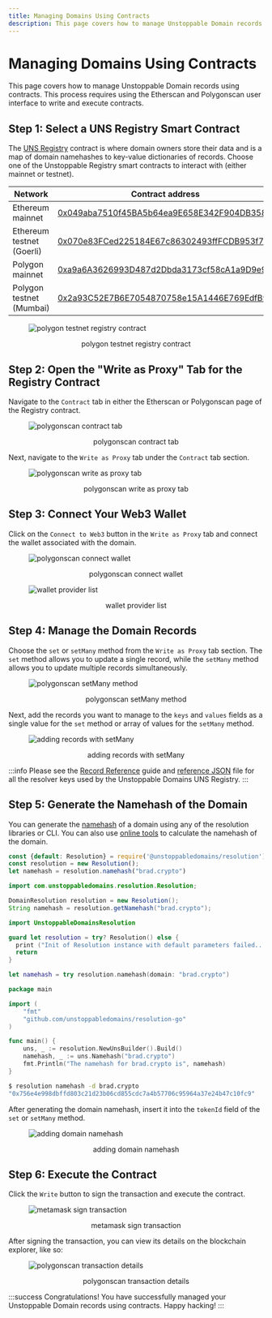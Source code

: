 ```yaml
---
title: Managing Domains Using Contracts
description: This page covers how to manage Unstoppable Domain records using contracts. This process requires using the Etherscan and Polygonscan user interface to write and execute contracts.
---
```


# Managing Domains Using Contracts

This page covers how to manage Unstoppable Domain records using contracts. This process requires using the Etherscan and Polygonscan user interface to write and execute contracts.

## Step 1: Select a UNS Registry Smart Contract
The [UNS Registry](../../developer-toolkit/smart-contracts/uns-smart-contracts/#unsregistry) contract is where domain owners store their data and is a map of domain namehashes to key-value dictionaries of records. Choose one of the Unstoppable Registry smart contracts to interact with (either mainnet or testnet).

| Network | Contract address |
| - | - |
| Ethereum mainnet | [0x049aba7510f45BA5b64ea9E658E342F904DB358D](https://etherscan.io/address/0x049aba7510f45BA5b64ea9E658E342F904DB358D) |
| Ethereum testnet (Goerli) | [0x070e83FCed225184E67c86302493ffFCDB953f71](https://goerli.etherscan.io/address/0x070e83FCed225184E67c86302493ffFCDB953f71) |
| Polygon mainnet | [0xa9a6A3626993D487d2Dbda3173cf58cA1a9D9e9f](https://polygonscan.com/address/0xa9a6A3626993D487d2Dbda3173cf58cA1a9D9e9f) |
| Polygon testnet (Mumbai) | [0x2a93C52E7B6E7054870758e15A1446E769EdfB93](https://mumbai.polygonscan.com/address/0x2a93C52E7B6E7054870758e15A1446E769EdfB93) |

<figure>

![polygon testnet registry contract](/images/polygon-testnet-registry-contract.png)
	
<figcaption style="text-align: center">polygon testnet registry contract</figcaption>
</figure>

## Step 2: Open the "Write as Proxy" Tab for the Registry Contract

Navigate to the `Contract` tab in either the Etherscan or Polygonscan page of the Registry contract.

<figure>

![polygonscan contract tab](/images/polygonscan-contract-tab.png)
	
<figcaption style="text-align: center">polygonscan contract tab</figcaption>
</figure>

Next, navigate to the `Write as Proxy` tab under the `Contract` tab section.

<figure>

![polygonscan write as proxy tab](/images/polygonscan-write-as-proxy-tab.png)
	
<figcaption style="text-align: center">polygonscan write as proxy tab</figcaption>
</figure>

## Step 3: Connect Your Web3 Wallet

Click on the `Connect to Web3` button in the `Write as Proxy` tab and connect the wallet associated with the domain.

<figure>

![polygonscan connect wallet](/images/polygonscan-connect-wallet.png)
	
<figcaption style="text-align: center">polygonscan connect wallet</figcaption>
</figure>

<figure>

![wallet provider list](/images/wallet-provider-list.png)
	
<figcaption style="text-align: center">wallet provider list</figcaption>
</figure>

## Step 4: Manage the Domain Records

Choose the `set` or `setMany` method from the `Write as Proxy` tab section. The `set` method allows you to update a single record, while the `setMany` method allows you to update multiple records simultaneously.

<figure>

![polygonscan setMany method](/images/polygonscan-setmany-method.png)
	
<figcaption style="text-align: center">polygonscan setMany method</figcaption>
</figure>

Next, add the records you want to manage to the `keys` and `values` fields as a single value for the `set` method or array of values for the `setMany` method.

<figure>

![adding records with setMany](/images/adding-records-with-setmany.png)
	
<figcaption style="text-align: center">adding records with setMany</figcaption>
</figure>

:::info
Please see the [Record Reference](../../getting-started/domain-registry-essentials/records-reference/) guide and [reference JSON](https://github.com/unstoppabledomains/uns/blob/main/resolver-keys.json) file for all the resolver keys used by the Unstoppable Domains UNS Registry.
:::

## Step 5: Generate the Namehash of the Domain

You can generate the [namehash](../../getting-started/domain-registry-essentials/namehashing/) of a domain using any of the resolution libraries or CLI. You can also use [online tools](https://swolfeyes.github.io/ethereum-namehash-calculator/) to calculate the namehash of the domain.

```javascript JavaScript
const {default: Resolution} = require('@unstoppabledomains/resolution');
const resolution = new Resolution();
let namehash = resolution.namehash("brad.crypto")
```
```java Java
import com.unstoppabledomains.resolution.Resolution;

DomainResolution resolution = new Resolution();
String namehash = resolution.getNamehash("brad.crypto");
```
```swift Swift
import UnstoppableDomainsResolution

guard let resolution = try? Resolution() else {
  print ("Init of Resolution instance with default parameters failed...")
  return
}

let namehash = try resolution.namehash(domain: "brad.crypto")
```
```go Golang
package main

import (
    "fmt"
    "github.com/unstoppabledomains/resolution-go"
)

func main() {
    uns, _ := resolution.NewUnsBuilder().Build()
    namehash, _ := uns.Namehash("brad.crypto")
    fmt.Println("The namehash for brad.crypto is", namehash)
}
```
```bash Resolution CLI
$ resolution namehash -d brad.crypto
"0x756e4e998dbffd803c21d23b06cd855cdc7a4b57706c95964a37e24b47c10fc9"
```

After generating the domain namehash, insert it into the `tokenId` field of the `set` or `setMany` method.

<figure>

![adding domain namehash](/images/adding-domain-namehash.png)
	
<figcaption style="text-align: center">adding domain namehash</figcaption>
</figure>

## Step 6: Execute the Contract

Click the `Write` button to sign the transaction and execute the contract.

<figure>

![metamask sign transaction](/images/metamask-sign-transaction.png '#display=block;margin-left=auto;margin-right=auto;width=50%;')
	
<figcaption style="text-align: center">metamask sign transaction</figcaption>
</figure>

After signing the transaction, you can view its details on the blockchain explorer, like so:

<figure>

![polygonscan transaction details](/images/polygonscan-transaction-details.png '#display=block;margin-left=auto;margin-right=auto;width=50%;')
	
<figcaption style="text-align: center">polygonscan transaction details</figcaption>
</figure>

:::success
Congratulations! You have successfully managed your Unstoppable Domain records using contracts. Happy hacking!
:::
